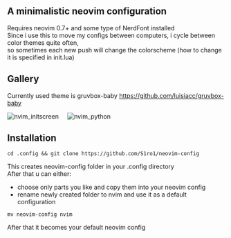 ## A minimalistic neovim configuration

Requires neovim 0.7+ and some type of NerdFont installed <br>
Since i use this to move my configs between computers, i cycle between color themes quite often, <br>
so sometimes each new push will change the colorscheme (how to change it is specified in init.lua)

## Gallery

Currently used theme is gruvbox-baby https://github.com/luisiacc/gruvbox-baby

![nvim_initscreen](https://user-images.githubusercontent.com/54212263/180897017-d5ba568b-692f-49ca-9e60-566a8e564805.png)
&nbsp;&nbsp;&nbsp;
![nvim_python](https://user-images.githubusercontent.com/54212263/180824085-ebb80b6d-5fa6-4763-9daa-cd09c9aaf4da.png)




## Installation
```console
cd .config && git clone https://github.com/S1ro1/neovim-config
```

This creates neovim-config folder in your .config directory <br>
After that u can either:
- choose only parts you like and copy them into your neovim config
- rename newly created folder to nvim and use it as a default configuration <br>

```console
mv neovim-config nvim
```

After that it becomes your default neovim config

